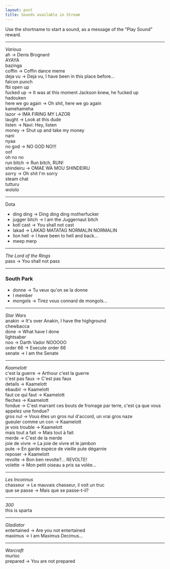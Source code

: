 ```yaml
---
layout: post
title: Sounds available in Stream
---
```

Use the shortname to start a sound, as a message of the "Play Sound" reward.  

---
  
   *Various*  
ah -> Denis Brognard  
AYAYA  
bazinga  
coffin -> Coffin dance meme  
deja vu -> Deja vu, I have been in this place before...  
falcon punch  
fbi open up  
fucked up -> It was at this moment Jackson knew, he fucked up  
hadouken  
here we go again -> Oh shit, here we go again  
kamehameha  
lazor -> IMA FIRING MY LAZOR  
laught -> Look at this dude  
listen -> Navi: Hey, listen  
money -> Shut up and take my money  
nani  
nyaa  
no god -> NO GOD NO!!!  
oof  
oh no no  
run bitch -> Run bitch, RUN!  
shindeiru -> OMAE WA MOU SHINDEIRU  
sorry -> Oh shit I'm sorry  
steam chat  
tutturu  
wololo  

---

Dota  
* ding ding -> Ding ding ding motherfucker    
* jugger bitch -> I am the Juggernaut bitch  
* kotl cast -> You shall not cast   
* lakad -> LAKAD MATATAG NORMALIN NORMALIN  
* lion hell -> I have been to hell and back...  
* meep merp  

---

   *The Lord of the Rings*  
pass -> You shall not pass  

---

### South Park  

* donne -> Tu veux qu'on se la donne  
* I member  
* mongols -> Tirez vous connard de mongols...  

---

   *Star Wars*  
anakin -> It's over Anakin, I have the highground  
chewbacca  
done -> What have I done  
lightsaber  
noo -> Darth Vador NOOOOO  
order 66 -> Execute order 66  
senate -> I am the Senate  

---

   *Kaamelott*  
c'est la guerre -> Arthour c'est la guerre  
c'est pas faux -> C'est pas faux  
details -> Kaamelott  
ebaubir -> Kaamelott  
faut ce qui faut -> Kaamelott  
fleches -> Kaamelott  
fondue -> C'est marrant ces bouts de fromage par terre, c'est ça que vous appelez une fondue?  
gros nul -> Vous êtes un gros nul d'accord, un vrai gros naze  
gueuler comme un con -> Kaamelott  
je vois trouble -> Kaamelott  
mais tout a fait -> Mais tout à fait  
merde -> C'est de la merde  
joie de vivre -> La joie de vivre et le jambon  
pute -> En garde espèce de vieille pute dégarnie  
reposer -> Kaamelott  
revolte -> Bon ben revolte?... REVOLTE!  
volette -> Mon petit oiseau a pris sa volée...  

---

   *Les Inconnus*  
chasseur -> Le mauvais chasseur, il voit un truc  
que se passe -> Mais que se passe-t-il?  

---

   *300*  
this is sparta  

---

   *Gladiator*  
entertained -> Are you not entertained  
maximus -> I am Maximus Decimus...  

---

   *Warcraft*  
murloc  
prepared -> You are not prepared  

